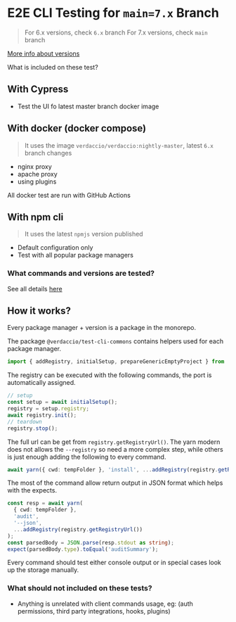 # E2E CLI Testing for `main=7.x` Branch

> For 6.x versions, check `6.x` branch
> For 7.x versions, check `main` branch

[More info about versions](https://github.com/verdaccio/verdaccio/blob/master/VERSIONS.md)

What is included on these test?

## With Cypress

- Test the UI fo latest master branch docker image

## With docker (docker compose)

> It uses the image `verdaccio/verdaccio:nightly-master`, latest `6.x` branch changes

- nginx proxy
- apache proxy
- using plugins

All docker test are run with GitHub Actions

## With npm cli

> It uses the latest `npmjs` version published

- Default configuration only
- Test with all popular package managers

### What commands and versions are tested?

See all details [here](https://github.com/verdaccio/verdaccio?tab=readme-ov-file#commands)

## How it works?

Every package manager + version is a package in the monorepo.

The package `@verdaccio/test-cli-commons` contains helpers used for each package manager.

```ts
import { addRegistry, initialSetup, prepareGenericEmptyProject } from '@verdaccio/test-cli-commons';
```

The registry can be executed with the following commands, the port is automatically assigned.

```ts
// setup
const setup = await initialSetup();
registry = setup.registry;
await registry.init();
// teardown
registry.stop();
```

The full url can be get from `registry.getRegistryUrl()`. The yarn modern does not allows the `--registry` so need a more complex step, while others is just enough adding the following to every command.

```ts
await yarn({ cwd: tempFolder }, 'install', ...addRegistry(registry.getRegistryUrl()));
```

The most of the command allow return output in JSON format which helps with the expects.

```ts
const resp = await yarn(
  { cwd: tempFolder },
  'audit',
  '--json',
  ...addRegistry(registry.getRegistryUrl())
);
const parsedBody = JSON.parse(resp.stdout as string);
expect(parsedBody.type).toEqual('auditSummary');
```

Every command should test either console output or in special cases look up the storage manually.

### What should not included on these tests?

- Anything is unrelated with client commands usage, eg: (auth permissions, third party integrations,
  hooks, plugins)
